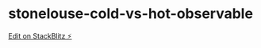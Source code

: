 # stonelouse-cold-vs-hot-observable

[Edit on StackBlitz ⚡️](https://stackblitz.com/edit/stonelouse-cold-vs-hot-observable)